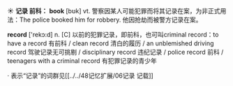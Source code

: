 ☀ <span class="category">**记录 前科：**</span>
<span class="vocabulary">**book**</span> [bʊk] 
<span class="definition">vt. 警察因某人可能犯罪而将其记录在案，为非正式用法：</span>The police booked him for robbery. 他因抢劫而被警方记录在案。

<span class="vocabulary">**record**</span> ['rekɔ:d] 
<span class="definition">n. [C] 以前的犯罪记录，即前科，也可叫criminal record：</span>to have a record 有前科 / clean record 清白的履历 / an unblemished driving record 驾驶记录无可挑剔 / disciplinary record 违纪记录 / police record 前科 / teenagers with a criminal record 有犯罪记录的青少年

· 表示“记录”的词群见[[../../48记忆扩展/06记录 记载]]
